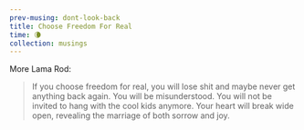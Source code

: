 ```yaml
--- 
prev-musing: dont-look-back
title: Choose Freedom For Real
time: 🌘
collection: musings
---
```

More Lama Rod:
> If you choose freedom for real, you will
> lose shit and maybe never get anything
> back again. You will be misunderstood. 
> You will not be invited to hang with 
> the cool kids anymore. Your heart will
> break wide open, revealing the 
> marriage of both sorrow and joy. 